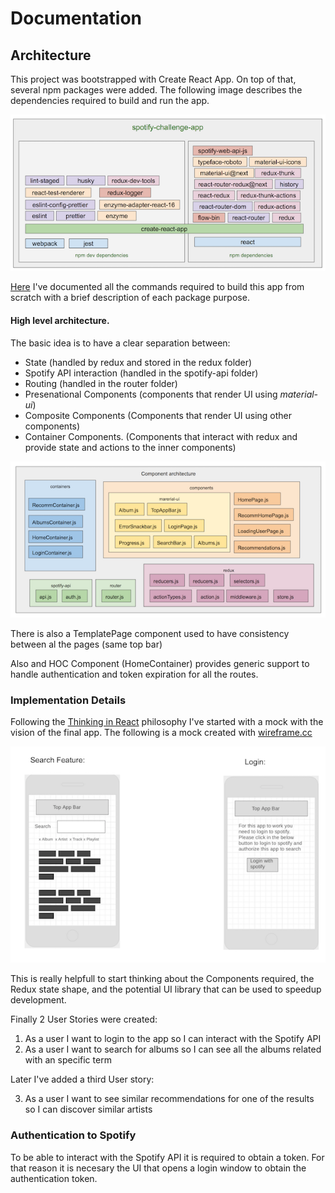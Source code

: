 

# Documentation



## Architecture

This project was bootstrapped with Create React App. On top of that, several npm packages were added. The following image describes the dependencies required to build and run the app. 

![npm dependencies](npmdep.png)

[Here](NPM_DEPENDENCIES.md) I've documented all the commands required to build this app from scratch with a brief description of each package purpose.

#### High level architecture.

The basic idea is to have a clear separation between:

- State (handled by redux and stored in the redux folder) 
- Spotify API interaction (handled in the spotify-api folder)
- Routing (handled in the router folder)
- Presenational Components (components that render UI using *material-ui*)
- Composite Components (Components that render UI using other components)
- Container Components. (Components that interact with redux and provide state and actions to the inner components)
 
![Component Architecture](comparch.png)

There is also a TemplatePage component used to have consistency between
al the pages (same top bar)

Also and HOC Component (HomeContainer) provides generic support to handle authentication and token expiration for all the routes.


### Implementation Details

Following the [Thinking in React](https://reactjs.org/docs/thinking-in-react.html)  philosophy I've started with a mock with the vision of the final app. The following is a mock created with [wireframe.cc](https://wireframe.cc/pro/pp/c5cfe313a125568)

![Mock](mockup.png)

This is really helpfull to start thinking about the Components required, the Redux state shape, and the potential UI library that can be used to speedup development.

Finally 2 User Stories were created:

1. As a user I want to login to the app so I can interact with the Spotify API
2. As a user I want to search for albums so I can see all the albums related with an specific term

Later I've added a third User story:

3. As a user I want to see similar recommendations for one of the results so I can discover similar artists


### Authentication to Spotify

To be able to interact with the Spotify API it is required to obtain a token. For that reason it is necesary the UI that opens a login window to obtain the authentication token.






